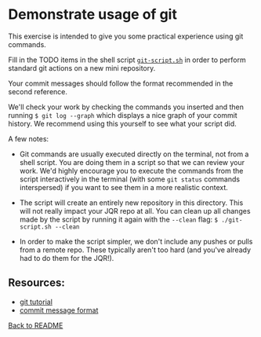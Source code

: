 # Demonstrate usage of git

This exercise is intended to give you some practical experience using git commands.

Fill in the TODO items in the shell script [`git-script.sh`](./git-script.sh) in order to perform standard git actions on a new mini repository.

Your commit messages should follow the format recommended in the second reference.

We'll check your work by checking the commands you inserted and then running
`$ git log --graph`
which displays a nice graph of your commit history. We recommend using this yourself to see what your script did.

A few notes:
- Git commands are usually executed directly on the terminal, not from a shell script. You are doing them in a script so that we can review your work. We'd highly encourage you to execute the commands from the script interactively in the terminal (with some `git status` commands interspersed) if you want to see them in a more realistic context.

- The script will create an entirely new repository in this directory. This will not really impact your JQR repo at all. You can clean up all changes made by the script by running it again with the `--clean` flag:
`$ ./git-script.sh --clean`

- In order to make the script simpler, we don't include any pushes or pulls from a remote repo. These typically aren't too hard (and you've already had to do them for the JQR!).

## Resources:
- [git tutorial](https://www.atlassian.com/git/tutorials/learn-git-with-bitbucket-cloud)
- [commit message format](https://cbea.ms/git-commit/)

[Back to README](README.md)